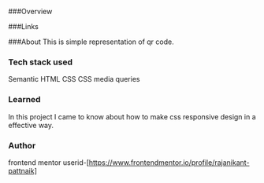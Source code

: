 
###Overview


 ###Links
 
 ###About
 This is simple representation of qr code.
 
 ### Tech stack used
  Semantic HTML
  CSS
  CSS media queries
  
 ### Learned
   In this project I came to know about how to make css responsive design in a effective way.
 ### Author
 frontend mentor userid-[https://www.frontendmentor.io/profile/rajanikant-pattnaik]
